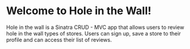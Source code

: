 # Welcome to Hole in the Wall!

Hole in the wall is a Sinatra CRUD - MVC app that allows users to review hole in the wall types of stores. 
Users can sign up, save a store to their profile and can access their list of reviews.
